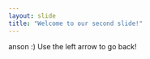 ```yaml
---
layout: slide
title: "Welcome to our second slide!"
---
```

anson :)
Use the left arrow to go back!
